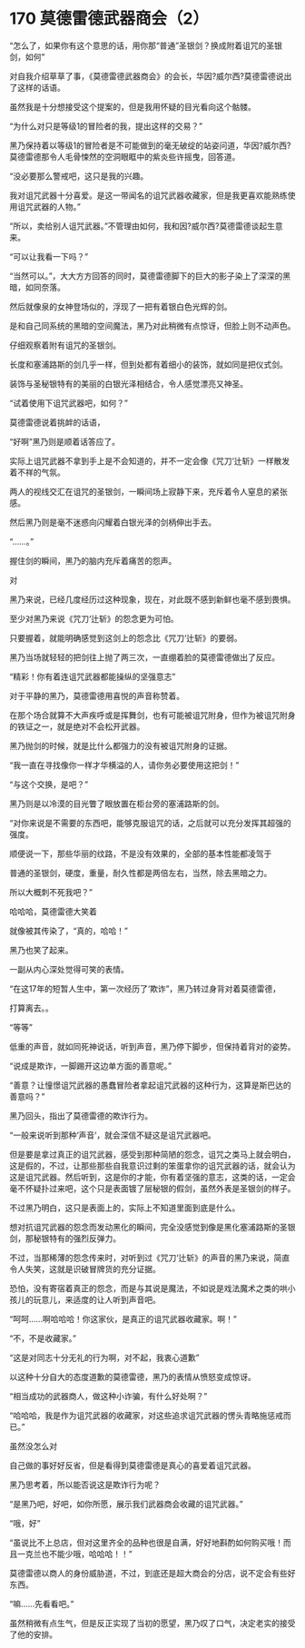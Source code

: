 # 170 莫德雷德武器商会（2）

“怎么了，如果你有这个意思的话，用你那“普通”圣银剑？换成附着诅咒的圣银剑，如何”

对自我介绍草草了事，《莫德雷德武器商会》的会长，华因?威尔西?莫德雷德说出了这样的话语。

虽然我是十分想接受这个提案的，但是我用怀疑的目光看向这个骷髅。

“为什么对只是等级1的冒险者的我，提出这样的交易？”

黑乃保持着以等级1的冒险者是不可能做到的毫无破绽的站姿问道，华因?威尔西?莫德雷德那令人毛骨悚然的空洞眼眶中的紫炎些许摇曳，回答道。

“没必要那么警戒吧，这只是我的兴趣。

我对诅咒武器十分喜爱。是这一带闻名的诅咒武器收藏家，但是我更喜欢能熟练使用诅咒武器的人物。”

“所以，卖给别人诅咒武器。”不管理由如何，我和因?威尔西?莫德雷德谈起生意来。

“可以让我看一下吗？”

“当然可以。”，大大方方回答的同时，莫德雷德脚下的巨大的影子染上了深深的黑暗，如同奈落。

然后就像泉的女神登场似的，浮现了一把有着银白色光辉的剑。

是和自己同系统的黑暗的空间魔法，黑乃对此稍微有点惊讶，但脸上则不动声色。

仔细观察着附有诅咒的圣银剑。

长度和塞浦路斯的剑几乎一样，但到处都有着细小的装饰，就如同是把仪式剑。

装饰与圣秘银特有的美丽的白银光泽相结合，令人感觉漂亮又神圣。

“试着使用下诅咒武器吧，如何？”

莫德雷德说着挑衅的话语，

“好啊”黑乃则是顺着话答应了。

实际上诅咒武器不拿到手上是不会知道的，并不一定会像《咒刀‘辻斩》一样散发着不祥的气氛。

两人的视线交汇在诅咒的圣银剑，一瞬间场上寂静下来，充斥着令人窒息的紧张感。

然后黑乃则是毫不迷惑向闪耀着白银光泽的剑柄伸出手去。

“……。”

握住剑的瞬间，黑乃的脑内充斥着痛苦的怨声。

对

黑乃来说，已经几度经历过这种现象，现在，对此既不感到新鲜也毫不感到畏惧。

至少对黑乃来说《咒刀‘辻斩》的怨念更为可怕。

只要握着，就能明确感觉到这剑上的怨念比《咒刀‘辻斩》的要弱。

黑乃当场就轻轻的把剑往上抛了两三次，一直绷着脸的莫德雷德做出了反应。

“精彩！你有着连诅咒武器都能操纵的坚强意志”

对于平静的黑乃，莫德雷德用喜悦的声音称赞着。

在那个场合就算不大声疾呼或是挥舞剑，也有可能被诅咒附身，但作为被诅咒附身的铁证之一，就是绝对不会松开武器。

黑乃抛剑的时候，就是比什么都强力的没有被诅咒附身的证据。

“我一直在寻找像你一样才华横溢的人，请你务必要使用这把剑！”

“与这个交换，是吧？”

黑乃则是以冷漠的目光瞥了眼放置在柜台旁的塞浦路斯的剑。

“对你来说是不需要的东西吧，能够克服诅咒的话，之后就可以充分发挥其超强的强度。

顺便说一下，那些华丽的纹路，不是没有效果的，全部的基本性能都凌驾于

普通的圣银剑，硬度，重量，耐久性都是两倍左右，当然，除去黑暗之力。

所以大概刺不死我吧？”

哈哈哈，莫德雷德大笑着

就像被其传染了，“真的，哈哈！”

黑乃也笑了起来。

一副从内心深处觉得可笑的表情。

“在这17年的短暂人生中，第一次经历了‘欺诈”，黑乃转过身背对着莫德雷德，

打算离去。。

“等等”

低重的声音，就如同死神说话，听到声音，黑乃停下脚步，但保持着背对的姿势。

“说成是欺诈，一脚踢开这边单方面的善意呢。”

“善意？让憧憬诅咒武器的愚蠢冒险者拿起诅咒武器的这种行为，这算是斯巴达的善意吗？”

黑乃回头，指出了莫德雷德的欺诈行为。

“一般来说听到那种‘声音’，就会深信不疑这是诅咒武器吧。

但是要是拿过真正的诅咒武器，感受到那种简陋的怨念，诅咒之类马上就会明白，这是假的，不过，让那些那些自我意识过剩的笨蛋拿你的诅咒武器的话，就会认为这是诅咒武器。然后听到，这是你的才能，你有着坚强的意志，这类的话，一定会毫不怀疑扑过来吧，这个只是表面镀了层秘银的假剑，虽然外表是圣银剑的样子。

不过黑乃明白，这只是表面上的，实际上不知道里面到底是什么。

想对抗诅咒武器的怨念而发动黑化的瞬间，完全没感觉到像是黑化塞浦路斯的圣银剑，那秘银特有的强烈反弹力。

不过，当那稀薄的怨念传来时，对听到过《咒刀‘辻斩》的声音的黑乃来说，简直令人失笑，这就是识破冒牌货的充分证据。

恐怕，没有寄宿着真正的怨念，而是与其说是魔法，不如说是戏法魔术之类的哄小孩儿的玩意儿，来适度的让人听到声音吧。

“呵呵……啊哈哈哈！你这家伙，是真正的诅咒武器收藏家。啊！”

“不，不是收藏家。”

“这是对同志十分无礼的行为啊，对不起，我衷心道歉”

以这种十分自大的态度道歉的莫德雷德，黑乃的表情从愤怒变成惊讶。

“相当成功的武器商人，做这种小诈骗，有什么好处啊？”

“哈哈哈，我是作为诅咒武器的收藏家，对这些追求诅咒武器的愣头青略施惩戒而已。”

虽然没怎么对

自己做的事好好反省，但是看得到莫德雷德是真心的喜爱着诅咒武器。

黑乃思考着，所以能否说这是欺诈行为呢？

“是黑乃吧，好吧，如你所愿，展示我们武器商会收藏的诅咒武器。”

“哦，好”

“虽说比不上总店，但对这里齐全的品种也很是自满，好好地斟酌如何购买哦！而且一克兰也不能少哦，哈哈哈！！”

莫德雷德以商人的身份威胁道，不过，到底还是超大商会的分店，说不定会有些好东西。

“嘛……先看看吧。”

虽然稍微有点生气，但是反正实现了当初的愿望，黑乃叹了口气，决定老实的接受了他的安排。

